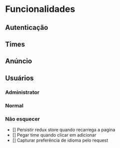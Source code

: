 # Funcionalidades

## Autenticação

## Times

## Anúncio

## Usuários

### Administrator

### Normal

### Não esquecer

- [] Persistir redux store quando recarrega a pagina
- [] Pegar time quando clicar em adicionar
- [] Capturar preferência de idioma pelo request

